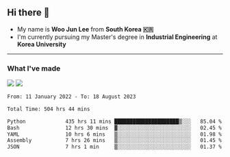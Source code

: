 ## Hi there 👋

- My name is **Woo Jun Lee** from **South Korea 🇰🇷**
- I'm currently pursuing my Master's degree in **Industrial Engineering** at **Korea University**

---

### What I've made

<a href="https://share.streamlit.io/tomtom1103/kuiai_hackathon_2022/main/JL_app.py"><img src="https://img.shields.io/badge/Journey Lee-161B22?style=for-the-badge&logo=streamlit&logoColor=FF4B4B"/></a> <a href="https://jeon-100.github.io/Dangzang/"><img src="https://img.shields.io/badge/당신을 위한 장학금, 당장!-161B22?style=for-the-badge&logo=react&logoColor=#61DAFB"/></a>

<!--START_SECTION:waka-->

```txt
From: 11 January 2022 - To: 18 August 2023

Total Time: 504 hrs 44 mins

Python             435 hrs 11 mins █████████████████████▒░░░   85.04 %
Bash               12 hrs 30 mins  ▓░░░░░░░░░░░░░░░░░░░░░░░░   02.45 %
YAML               10 hrs 6 mins   ▒░░░░░░░░░░░░░░░░░░░░░░░░   01.98 %
Assembly           7 hrs 26 mins   ▒░░░░░░░░░░░░░░░░░░░░░░░░   01.45 %
JSON               7 hrs 1 min     ▒░░░░░░░░░░░░░░░░░░░░░░░░   01.37 %
```

<!--END_SECTION:waka-->
